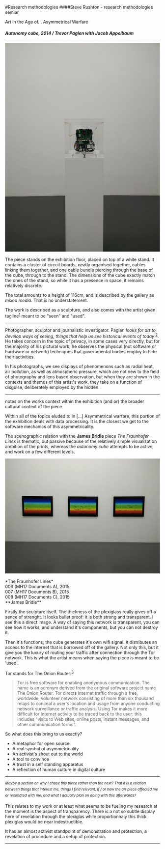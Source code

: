 #Research methodologies
####Steve Rushton - research methodologies semiar

Art in the Age of... Asymmetrical Warfare

##### *Autonomy cube*, 2014 / Trevor Paglen with Jacob Appelbaum
![IMG_20150916_155837.jpg](IMG_20150916_155837.jpg)

The piece stands on the exhibition floor, placed on top of a white stand. It contains a cluster of circuit boards, neatly organised together, cables linking them together, and one cable bundle piercing through the base of the cube, through to the stand. The dimensions of the cube exactly match the ones of the stand, so while it has a presence in space, it remains relatively discrete.

The total amounts to a height of 116cm, and is described by the gallery as *mixed media*. That is no understatement.

The work is described as a sculpture, and also comes with the artist given tagline<sup>[1]</sup> meant to be "seen" and "used".

---

Photographer, sculptor and journalistic investigator. Paglen *looks for art to develop ways of seeing, things that help us see historical events of today* <sup>[2]</sup>. He takes concern in the topic of privacy, in some cases very directly, but for the majority of his pictural work, he observes the physical (not software or hardware or network) techniques that governmental bodies employ to hide their activities.

In his photographs, we see displays of phenomenons such as radial heat, air pollution, as well as atmospheric pressure, which are not new to the field of photography and lens based observation, but when they are shown in the contexts and themes of this artist's work, they take on a function of disguise, deliberately employed by the hidden.

---

notes on the works context within the exhibition (and or) the broader cultural context of the piece

Within all of the topics eluded to in [...] Asymmetrical warfare, this portion of the exhibition deals with data processing. It is the closest we get to the software mechanics of this asymmetricality.

The scenographic relation with the **James Bridle** piece *The Fraunhofer Lines* is thematic, but passive because of the relatively simple visualization ambition of the prints, whereas the *autonomy cube* attempts to be active, and work on a few different levels.

![IMG_20150916_155902.jpg](IMG_20150916_155902.jpg)
<figcaption>*The Fraunhofer Lines* <br>006 (MH17 Documents A), 2015 <br> 007 (MH17 Documents B), 2015 <br> 008 (MH17 Documents C), 2015 <br>**James Bridle**</figcation>

Firstly the sculpture itself. The thickness of the plexiglass really gives off a sence of strenght. It looks bullet proof: it is both strong and transparent. I see this a direct image. A way of saying this network is transparent, you can see how it works, and understand it's components, but you can not destroy it.

Then it's functions; the cube generates it's own wifi signal. It distributes an access to the internet that is borrowed off of the gallery. Not only this, but it give you the luxury of routing your traffic after connection through the Tor network. This is what the artist means when saying the piece is meant to be 'used'.

Tor stands for The Onion Router:<sup>[3]</sup>
> Tor is free software for enabling anonymous communication. The name is an acronym derived from the original software project name The Onion Router. Tor directs Internet traffic through a free, worldwide, volunteer network consisting of more than six thousand relays to conceal a user's location and usage from anyone conducting network surveillance or traffic analysis. Using Tor makes it more difficult for Internet activity to be traced back to the user: this includes "visits to Web sites, online posts, instant messages, and other communication forms".

So what does this bring to us exactly?
- A metaphor for open source
- A real symbol of asymmetricality
- An activist's shout out to the world
- A tool to convince
- A trust in a self standing apparatus
- A reflection of human culture in digital culture

---

<sup>*Maybe a section on why I chose this piece rather than the next? That it is a relation between things that interest me, things I find relevant, if / or how the art piece affected me or resonated with me, and what I actually plan on doing with this afterwards?*

This relates to my work or at least what seems to be fueling my research at the moment is the aspect of transparency. There is a not so subtle display here of revelation through the plexiglas while proportionnaly this thick plexiglas would be near indestructible.

It has an almost activist standpoint of demonstration and protection, a revelation of procedure and a setup of protection.

---

[1]: http://www.paglen.com/index.php?l=work&s=cube&i=5 "Artist website"
[2]: https://www.youtube.com/watch?v=SDxue3jGAug "transmediale 2014 keynote: Art as Evidence "
[3]: https://en.wikipedia.org/wiki/Tor_%28anonymity_network%29 "Tor Anonymity Network - Wikipedia"
